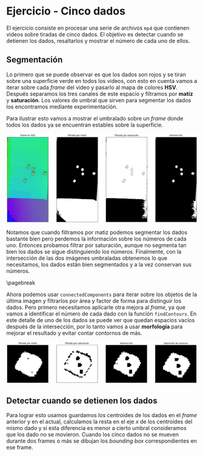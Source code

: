 # Ejercicio - Cinco dados
El ejercicio consiste en procesar una serie de archivos `mp4` que contienen videos sobre tiradas de cinco dados. El objetivo es detectar cuando se detienen los dados, resaltarlos y mostrar el número de cada uno de ellos.

## Segmentación

Lo primero que se puede observar es que los dados son rojos y se tiran sobre una superficie verde en todos los videos, con esto en cuenta vamos a iterar sobre cada *frame* del video y pasarlo al mapa de colores **HSV**. Después separamos los tres canales de este espacio y filtramos por **matiz** y **saturación**. Los valores de umbral que sirven para segmentar los dados los encontramos mediante experimentación.

Para ilustrar esto vamos a mostrar el umbralado sobre un *frame* donde todos los dados ya se encuentran estables sobre la superficie.

![Umbralado](img/img1.png)

Notamos que cuando filtramos por matiz podemos segmentar los dados bastante bien pero perdemos la información sobre los números de cada uno. Entonces probamos filtrar por saturación, aunque no segmenta tan bien los dados se sigue distinguiendo los números. Finalmente, con la intersección de las dos imágenes umbraladas obtenemos lo que necesitamos, los dados están bien segmentados y a la vez conservan sus números.

\pagebreak

Ahora podemos usar `connectedComponents` para iterar sobre los objetos de la última imagen y filtrarlos por área y factor de forma para distinguir los dados. Pero primero necesitamos aplicarle otra mejora al *frame*, ya que vamos a identificar el número de cada dado con la función `findContours`. En este detalle de uno de los dados se puede ver que quedan espacios vacíos después de la intersección, por lo tanto vamos a usar **morfología** para mejorar el resultado y evitar contar contornos de más.

![Detalle de un dado](img/img2.png)

## Detectar cuando se detienen los dados

Para lograr esto usamos guardamos los centroides de los dados en el *frame* anterior y en el actual, calculamos la resta en el eje $x$ de los centroides del mismo dado y si esta diferencia es menor a cierto umbral consideramos que los dado no se movieron. Cuando los cinco dados no se mueven durante dos frames o más se dibujan los *bounding box* correspondientes en ese frame.
